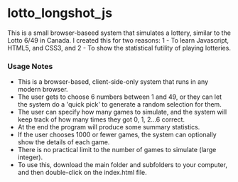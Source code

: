 # lotto_longshot_js
This is a small browser-baseed system that simulates a lottery, similar to the Lotto 6/49 in Canada.
I created this for two reasons:
1 - To learn Javascript, HTML5, and CSS3, and
2 - To show the statistical futility of playing lotteries.
### Usage Notes
- This is a browser-based, client-side-only system that runs in any modern browser.
- The user gets to choose 6 numbers between 1 and 49, or they can let the system
do a 'quick pick' to generate a random selection for them.
- The user can specify how many games to simulate, and the system will keep
track of how many times they got 0, 1, 2...6 correct.
- At the end the program will produce some summary statistics.
- If the user chooses 1000 or fewer games, the system can optionally show the details
of each game.
- There is no practical limit to the number of games to simulate (large integer).
- To use this, download the main folder and subfolders to your computer, and then double-click on the index.html file.
